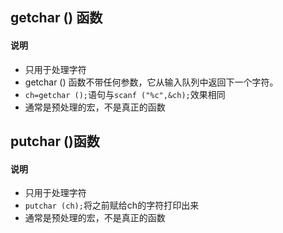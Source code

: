 getchar () 函数
---
#### 说明
- 只用于处理字符
- getchar () 函数不带任何参数，它从输入队列中返回下一个字符。
- `ch=getchar ();`语句与`scanf ("%c",&ch);`效果相同
- 通常是预处理的宏，不是真正的函数

putchar ()函数
---
#### 说明
- 只用于处理字符
- `putchar (ch);`将之前赋给ch的字符打印出来
- 通常是预处理的宏，不是真正的函数
